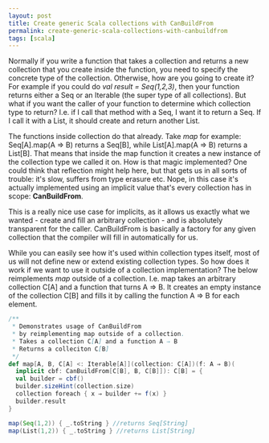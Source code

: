 ```yaml
---
layout: post
title: Create generic Scala collections with CanBuildFrom
permalink: create-generic-scala-collections-with-canbuildfrom
tags: [scala]
---
```

Normally if you write a function that takes a collection and returns a new collection that you create inside the function, you need to specify the concrete type of the collection. Otherwise, how are you going to create it? For example if  you could do <em>val result = Seq(1,2,3)</em>, then your function returns either a Seq or an Iterable (the super type of all collections). But what if you want the caller of your function to determine which collection type to return? I.e. if I call that method with a Seq, I want it to return a Seq. If I call it with a List, it should create and return another List. 

The functions inside collection do that already. Take <em>map</em> for example: Seq[A].map(A ⇒ B) returns a Seq[B], while List[A].map(A ⇒ B) returns a List[B]. That means that inside the map function it creates a new instance of the collection type we called it on. 
How is that magic implemented? One could think that reflection might help here, but that gets us in all sorts of trouble: it's slow, suffers from type erasure etc. Nope, in this case it's actually implemented using an implicit value that's every collection has in scope: <strong>CanBuildFrom</strong>. 

This is a really nice use case for implicits, as it allows us exactly what we wanted - create and fill an arbitrary collection - and is absolutely transparent for the caller. CanBuildFrom is basically a factory for any given collection that the compiler will fill in automatically for us. 

While you can easily see how it's used within collection types itself, most of us will not define new or extend existing collection types. So how does it work if we want to use it outside of a collection implementation? The below reimplements <em>map</em> outside of a collection. I.e. map takes an arbitrary collection C[A] and a function that turns A ⇒ B. It creates an empty instance of the collection C[B] and fills it by calling the function A ⇒ B for each element. 

``` scala
/**
 * Demonstrates usage of CanBuildFrom 
 * by reimplementing map outside of a collection.
 * Takes a collection C[A] and a function A ⇒ B
 * Returns a colleciton C[B]
 */
def map[A, B, C[A] <: Iterable[A]](collection: C[A])(f: A ⇒ B)(
  implicit cbf: CanBuildFrom[C[B], B, C[B]]): C[B] = {
  val builder = cbf()
  builder.sizeHint(collection.size)
  collection foreach { x ⇒ builder += f(x) }
  builder.result
}

map(Seq(1,2)) { _.toString } //returns Seq[String]
map(List(1,2)) { _.toString } //returns List[String]
```
